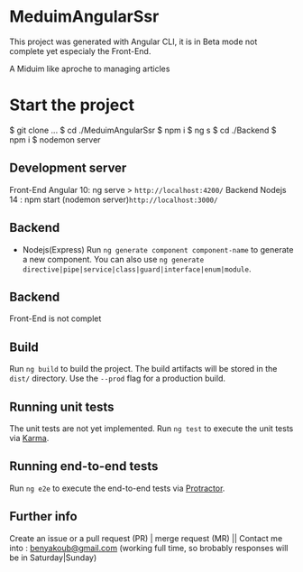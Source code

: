 # MeduimAngularSsr

This project was generated with Angular CLI, it is in Beta mode not complete yet especialy the Front-End.

A Miduim like aproche to managing articles 

# Start the project
$ git clone ...
$ cd ./MeduimAngularSsr
$ npm i
$ ng s
$ cd ./Backend
$ npm i
$ nodemon server

## Development server

Front-End Angular 10: ng serve > `http://localhost:4200/`
Backend Nodejs 14 : npm start (nodemon server)`http://localhost:3000/`

## Backend
- Nodejs(Express)
Run `ng generate component component-name` to generate a new component. You can also use `ng generate directive|pipe|service|class|guard|interface|enum|module`.

## Backend
Front-End is not complet

## Build

Run `ng build` to build the project. The build artifacts will be stored in the `dist/` directory. Use the `--prod` flag for a production build.

## Running unit tests
The unit tests are not yet implemented. 
Run `ng test` to execute the unit tests via [Karma](https://karma-runner.github.io).

## Running end-to-end tests

Run `ng e2e` to execute the end-to-end tests via [Protractor](http://www.protractortest.org/).

## Further info
Create an issue or a pull request (PR) | merge request (MR)
||
Contact me into : benyakoub@gmail.com (working full time, so brobably responses will be in Saturday|Sunday)
